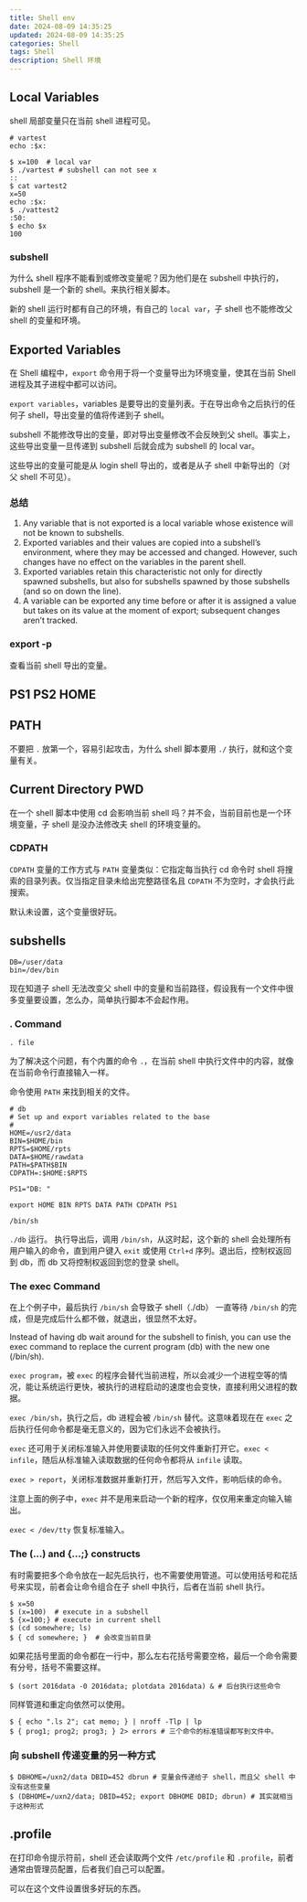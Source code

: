 ```yaml
---
title: Shell env
date: 2024-08-09 14:35:25
updated: 2024-08-09 14:35:25
categories: Shell
tags: Shell
description: Shell 环境
---
```


## Local Variables
shell 局部变量只在当前 shell 进程可见。

```shell
# vartest
echo :$x:
```

```shell
$ x=100  # local var
$ ./vartest # subshell can not see x
::
$ cat vartest2
x=50
echo :$x:
$ ./vattest2
:50:
$ echo $x
100
```

### subshell
为什么 shell 程序不能看到或修改变量呢？因为他们是在 subshell 中执行的，subshell 是一个新的 shell。来执行相关脚本。

新的 shell 运行时都有自己的环境，有自己的 `local var`，子 shell 也不能修改父 shell 的变量和环境。

## Exported Variables
在 Shell 编程中，`export` 命令用于将一个变量导出为环境变量，使其在当前 Shell 进程及其子进程中都可以访问。

`export variables`，variables 是要导出的变量列表。于在导出命令之后执行的任何子 shell，导出变量的值将传递到子 shell。

subshell 不能修改导出的变量，即对导出变量修改不会反映到父 shell。事实上，这些导出变量一旦传递到 subshell 后就会成为 subshell 的 local var。 

这些导出的变量可能是从 login shell 导出的，或者是从子 shell 中新导出的（对父 shell 不可见）。

### 总结
1. Any variable that is not exported is a local variable whose existence will not be known to subshells.
2. Exported variables and their values are copied into a subshell’s environment, where they may be accessed and changed. However, such changes have no effect on the variables in the parent shell.
3. Exported variables retain this characteristic not only for directly spawned subshells, but also for subshells spawned by those subshells (and so on down the line).
4. A variable can be exported any time before or after it is assigned a value but takes on its value at the moment of export; subsequent changes aren’t tracked.
### export -p
查看当前 shell 导出的变量。

## PS1 PS2 HOME

## PATH
不要把 `.` 放第一个，容易引起攻击，为什么 shell 脚本要用 `./` 执行，就和这个变量有关。

## Current Directory PWD 
在一个 shell 脚本中使用 cd 会影响当前 shell 吗？并不会，当前目前也是一个环境变量，子 shell 是没办法修改夫 shell 的环境变量的。

### CDPATH 
`CDPATH` 变量的工作方式与 `PATH` 变量类似：它指定每当执行 cd 命令时 shell 将搜索的目录列表。仅当指定目录未给出完整路径名且 `CDPATH` 不为空时，才会执行此搜索。

默认未设置，这个变量很好玩。

## subshells
```shell
DB=/user/data
bin=/dev/bin
```
现在知道子 shell 无法改变父 shell 中的变量和当前路径，假设我有一个文件中很多变量要设置，怎么办，简单执行脚本不会起作用。

### . Command
```shell
. file
```

为了解决这个问题，有个内置的命令 `.`，在当前 shell 中执行文件中的内容，就像在当前命令行直接输入一样。

命令使用 `PATH` 来找到相关的文件。

```shell
# db
# Set up and export variables related to the base
#
HOME=/usr2/data 
BIN=$HOME/bin 
RPTS=$HOME/rpts 
DATA=$HOME/rawdata
PATH=$PATH$BIN 
CDPATH=:$HOME:$RPTS

PS1="DB: "

export HOME BIN RPTS DATA PATH CDPATH PS1

/bin/sh
```
`./db` 运行。
执行导出后，调用 `/bin/sh`，从这时起，这个新的 shell 会处理所有用户输入的命令，直到用户键入 `exit` 或使用 `Ctrl+d` 序列。退出后，控制权返回到 db，而 db 又将控制权返回到您的登录 shell。

### The exec Command
在上个例子中，最后执行 `/bin/sh` 会导致子 shell（./db） 一直等待 `/bin/sh` 的完成，但是完成后什么都不做，就退出，很显然不太好。 

Instead of having db wait around for the subshell to finish, you can use the exec command to replace the current program (db) with the new one (/bin/sh).

`exec program`，被 `exec` 的程序会替代当前进程，所以会减少一个进程空等的情况，能让系统运行更快，被执行的进程启动的速度也会变快，直接利用父进程的数据。

`exec /bin/sh`，执行之后，db 进程会被 `/bin/sh` 替代。这意味着现在在 `exec` 之后执行任何命令都是毫无意义的，因为它们永远不会被执行。

`exec` 还可用于关闭标准输入并使用要读取的任何文件重新打开它。`exec < infile`，随后从标准输入读取数据的任何命令都将从 `infile` 读取。

`exec > report`，关闭标准数据并重新打开，然后写入文件，影响后续的命令。

注意上面的例子中，`exec` 并不是用来启动一个新的程序，仅仅用来重定向输入输出。

`exec < /dev/tty` 恢复标准输入。

### The (...) and {...;} constructs
有时需要把多个命令放在一起先后执行，也不需要使用管道。可以使用括号和花括号来实现，前者会让命令组合在子 shell 中执行，后者在当前 shell 执行。

```shell
$ x=50
$ (x=100)  # execute in a subshell
$ {x=100;} # execute in current shell
$ (cd somewhere; ls)
$ { cd somewhere; }  # 会改变当前目录
```

如果花括号里面的命令都在一行中，那么左右花括号需要空格，最后一个命令需要有分号，括号不需要这样。

```shell
$ (sort 2016data -0 2016data; plotdata 2016data) & # 后台执行这些命令
```

同样管道和重定向依然可以使用。

```shell
$ { echo ".ls 2"; cat memo; } | nroff -Tlp | lp
$ { prog1; prog2; prog3; } 2> errors # 三个命令的标准错误都写到文件中。
```

### 向 subshell 传递变量的另一种方式
```shell
$ DBHOME=/uxn2/data DBID=452 dbrun # 变量会传递给子 shell，而且父 shell 中没有这些变量
$ (DBHOME=/uxn2/data; DBID=452; export DBHOME DBID; dbrun) # 其实就相当于这种形式
```

## .profile
在打印命令提示符前，shell 还会读取两个文件 `/etc/profile` 和 `.profile`，前者通常由管理员配置，后者我们自己可以配置。

可以在这个文件设置很多好玩的东西。

